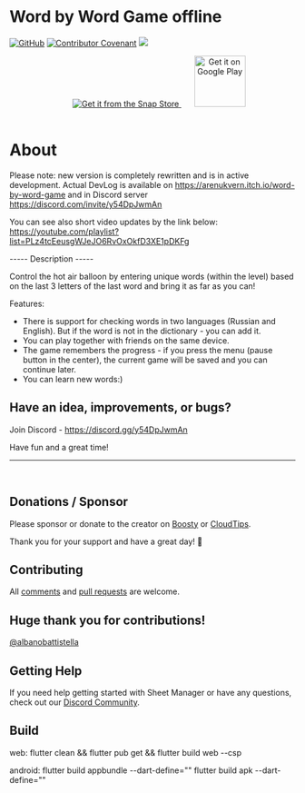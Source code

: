 # Word by Word Game offline

[![GitHub](https://img.shields.io/github/license/xsoulspace/word_by_word_game)](LICENSE)
[![Contributor Covenant](https://img.shields.io/badge/Contributor%20Covenant-v2.0%20adopted-ff69b4.svg)](CODE_OF_CONDUCT.md)
<a title="Discord" href="https://discord.com/invite/y54DpJwmAn" ><img src="https://img.shields.io/discord/696688204476055592.svg" /></a>

<p align="center">
<a href="https://snapcraft.io/word-by-word-game">
<img style="margin-bottom: 17px; margin-left: 23px;" alt="Get it from the Snap Store" src="https://snapcraft.io/static/images/badges/en/snap-store-black.svg" />
<a style="margin-bottom: 17px; margin-left: 23px;" href='https://play.google.com/store/apps/details?id=dev.xsoulspace.word_by_word_game&pcampaignid=pcampaignidMKT-Other-global-all-co-prtnr-py-PartBadge-Mar2515-1'><img height="90px"; alt='Get it on Google Play' src='https://play.google.com/intl/en_us/badges/static/images/badges/en_badge_web_generic.png'/></a>
</a>
</p>

# About

Please note: new version is completely rewritten and is in active development.
Actual DevLog is available on https://arenukvern.itch.io/word-by-word-game and in Discord server https://discord.com/invite/y54DpJwmAn

You can see also short video updates by the link below:
https://youtube.com/playlist?list=PLz4tcEeusgWJeJO6RvOxOkfD3XE1pDKFg

----- Description -----

Control the hot air balloon by entering unique words (within the level) based on the last 3 letters of the last word and bring it as far as you can!

Features:

- There is support for checking words in two languages (Russian and English). But if the word is not in the dictionary - you can add it.
- You can play together with friends on the same device.
- The game remembers the progress - if you press the menu (pause button in the center), the current game will be saved and you can continue later.
- You can learn new words:)

## Have an idea, improvements, or bugs?

Join Discord - https://discord.gg/y54DpJwmAn

Have fun and a great time!

---

<br/>

## Donations / Sponsor

Please sponsor or donate to the creator on [Boosty](https://boosty.to/arenukvern) or [CloudTips](https://pay.cloudtips.ru/p/1629cd27).

Thank you for your support and have a great day! 🌄

## Contributing

All [comments](https://github.com/xsoulspace/word_by_word_game/issues) and [pull requests](https://github.com/xsoulspace/word_by_word_game/pulls) are welcome.

## Huge thank you for contributions!

[@albanobattistella](https://github.com/albanobattistella)

## Getting Help

If you need help getting started with Sheet Manager or have any questions, check out our [Discord Community](https://discord.gg/y54DpJwmAn).

## Build

web:
flutter clean && flutter pub get && flutter build web --csp

android:
flutter build appbundle --dart-define=""
flutter build apk --dart-define=""
